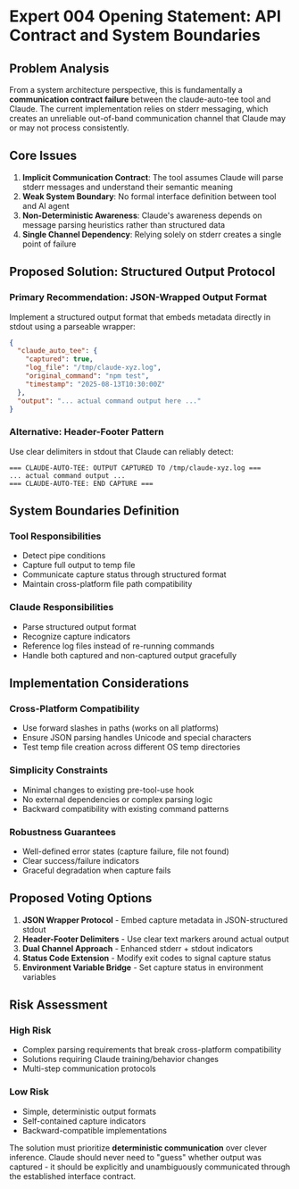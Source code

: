 # Expert 004 Opening Statement: API Contract and System Boundaries

## Problem Analysis

From a system architecture perspective, this is fundamentally a **communication contract failure** between the claude-auto-tee tool and Claude. The current implementation relies on stderr messaging, which creates an unreliable out-of-band communication channel that Claude may or may not process consistently.

## Core Issues

1. **Implicit Communication Contract**: The tool assumes Claude will parse stderr messages and understand their semantic meaning
2. **Weak System Boundary**: No formal interface definition between tool and AI agent
3. **Non-Deterministic Awareness**: Claude's awareness depends on message parsing heuristics rather than structured data
4. **Single Channel Dependency**: Relying solely on stderr creates a single point of failure

## Proposed Solution: Structured Output Protocol

### Primary Recommendation: JSON-Wrapped Output Format

Implement a structured output format that embeds metadata directly in stdout using a parseable wrapper:

```json
{
  "claude_auto_tee": {
    "captured": true,
    "log_file": "/tmp/claude-xyz.log",
    "original_command": "npm test",
    "timestamp": "2025-08-13T10:30:00Z"
  },
  "output": "... actual command output here ..."
}
```

### Alternative: Header-Footer Pattern

Use clear delimiters in stdout that Claude can reliably detect:

```
=== CLAUDE-AUTO-TEE: OUTPUT CAPTURED TO /tmp/claude-xyz.log ===
... actual command output ...
=== CLAUDE-AUTO-TEE: END CAPTURE ===
```

## System Boundaries Definition

### Tool Responsibilities
- Detect pipe conditions
- Capture full output to temp file
- Communicate capture status through structured format
- Maintain cross-platform file path compatibility

### Claude Responsibilities  
- Parse structured output format
- Recognize capture indicators
- Reference log files instead of re-running commands
- Handle both captured and non-captured output gracefully

## Implementation Considerations

### Cross-Platform Compatibility
- Use forward slashes in paths (works on all platforms)
- Ensure JSON parsing handles Unicode and special characters
- Test temp file creation across different OS temp directories

### Simplicity Constraints
- Minimal changes to existing pre-tool-use hook
- No external dependencies or complex parsing logic
- Backward compatibility with existing command patterns

### Robustness Guarantees
- Well-defined error states (capture failure, file not found)
- Clear success/failure indicators
- Graceful degradation when capture fails

## Proposed Voting Options

1. **JSON Wrapper Protocol** - Embed capture metadata in JSON-structured stdout
2. **Header-Footer Delimiters** - Use clear text markers around actual output
3. **Dual Channel Approach** - Enhanced stderr + stdout indicators
4. **Status Code Extension** - Modify exit codes to signal capture status
5. **Environment Variable Bridge** - Set capture status in environment variables

## Risk Assessment

### High Risk
- Complex parsing requirements that break cross-platform compatibility
- Solutions requiring Claude training/behavior changes
- Multi-step communication protocols

### Low Risk  
- Simple, deterministic output formats
- Self-contained capture indicators
- Backward-compatible implementations

The solution must prioritize **deterministic communication** over clever inference. Claude should never need to "guess" whether output was captured - it should be explicitly and unambiguously communicated through the established interface contract.
